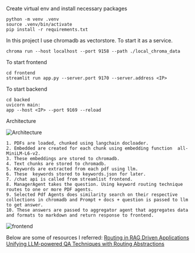 Create virtual env and install necessary packages
```
python -m venv .venv
source .venv/bin/activate
pip install -r requirements.txt
```
In this project I use chromadb as vectorstore. To start it as a service.

```
chroma run --host localhost --port 9158 --path ./local_chroma_data
```

To start frontend 

```
cd frontend
streamlit run app.py --server.port 9170 --server.address <IP>
```

To start backend

```
cd backed
uvicorn main:
app --host <IP> --port 9169 --reload
```

Architecture

![Architecture](static/arch.jpg)

```
1. PDFs are loaded, chunked using langchain docloader.
2. Embedded are created for each chunk using embedding function  all-MiniLM-L6-v2.
3. These embeddings are stored to chromadb.
4. Text chunks are stored to chromadb.
5. Keywords are extracted from each pdf using llm.
6. These  keywords stored to keywords.json for later.
7. /chat api is called from streamlist frontend.
8. ManagerAgent takes the question. Using keyword routing technique routes to one or more PDF agents.
9. Selected Pdf Agents does similarity search on their respective collections in chromadb and Prompt + docs + question is passed to llm to get answer.
10. These answers are passed to aggregator agent that aggregates data and formats to markdown and return response to frontend.
```

![frontend](https://github.com/[vikas]/[pdfagents]/blob/[main]/arch.jpg?raw=true)




Below are some of resources I referred:
[Routing in RAG Driven Applications](https://towardsdatascience.com/routing-in-rag-driven-applications-a685460a7220/)
[Unifying LLM-powered QA Techniques with Routing Abstractions](https://medium.com/better-programming/unifying-llm-powered-qa-techniques-with-routing-abstractions-438e2499a0d0)

